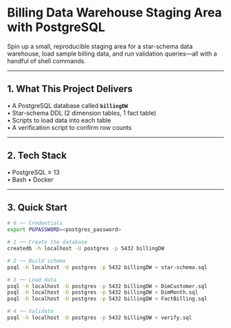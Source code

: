 # Billing Data Warehouse Staging Area with PostgreSQL

Spin up a small, reproducible staging area for a star-schema data warehouse, load sample billing data, and run validation queries—all with a handful of shell commands.

---

## 1. What This Project Delivers
• A PostgreSQL database called **`billingDW`**  
• Star-schema DDL (2 dimension tables, 1 fact table)  
• Scripts to load data into each table  
• A verification script to confirm row counts  

---

## 2. Tech Stack
• PostgreSQL ≥ 13  
• Bash
• Docker

---

## 3. Quick Start

```bash
# 0 ── Credentials
export PGPASSWORD=<postgres_password>

# 1 ── Create the database
createdb -h localhost -U postgres -p 5432 billingDW

# 2 ── Build schema
psql -h localhost -U postgres -p 5432 billingDW < star-schema.sql

# 3 ── Load data
psql -h localhost -U postgres -p 5432 billingDW < DimCustomer.sql
psql -h localhost -U postgres -p 5432 billingDW < DimMonth.sql
psql -h localhost -U postgres -p 5432 billingDW < FactBilling.sql

# 4 ── Validate
psql -h localhost -U postgres -p 5432 billingDW < verify.sql

```
